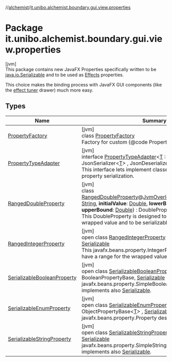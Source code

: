 //[alchemist](../../index.md)/[it.unibo.alchemist.boundary.gui.view.properties](index.md)

# Package it.unibo.alchemist.boundary.gui.view.properties

[jvm]\
This package contains new JavaFX Properties specifically written to be [java.io.Serializable](https://docs.oracle.com/javase/8/docs/api/java/io/Serializable.html) and to be used as [Effects](../it.unibo.alchemist.boundary.gui.effects/-effect-f-x/index.md) properties. 

 This choice makes the binding process with JavaFX GUI components (like the [ effect tuner](../it.unibo.alchemist.boundary.gui.controller/-effect-properties-controller/index.md) drawer) much more easy.

## Types

| Name | Summary |
|---|---|
| [PropertyFactory](-property-factory/index.md) | [jvm]<br>class [PropertyFactory](-property-factory/index.md)<br>Factory for custom {@code Property}. |
| [PropertyTypeAdapter](-property-type-adapter/index.md) | [jvm]<br>interface [PropertyTypeAdapter](-property-type-adapter/index.md)<[T](-property-type-adapter/index.md) : Property<out [Any](https://kotlinlang.org/api/latest/jvm/stdlib/kotlin/-any/index.html)>?> : JsonSerializer<[T](../it.unibo.alchemist.boundary.monitor/-f-x-time-monitor/index.md)> , JsonDeserializer<[T](../it.unibo.alchemist.boundary.monitor/-f-x-time-monitor/index.md)> <br>This interface lets implement classes for JavaFX custom property serialization. |
| [RangedDoubleProperty](-ranged-double-property/index.md) | [jvm]<br>class [RangedDoubleProperty](-ranged-double-property/index.md)@[JvmOverloads](https://kotlinlang.org/api/latest/jvm/stdlib/kotlin.jvm/-jvm-overloads/index.html)()constructor(**name**: [String](https://kotlinlang.org/api/latest/jvm/stdlib/kotlin/-string/index.html), **initialValue**: [Double](https://kotlinlang.org/api/latest/jvm/stdlib/kotlin/-double/index.html), **lowerBound**: [Double](https://kotlinlang.org/api/latest/jvm/stdlib/kotlin/-double/index.html), **upperBound**: [Double](https://kotlinlang.org/api/latest/jvm/stdlib/kotlin/-double/index.html)) : DoublePropertyBase, [Serializable](https://docs.oracle.com/javase/8/docs/api/java/io/Serializable.html)<br>This DoubleProperty is designed to have a range for the wrapped value and to be serializable. |
| [RangedIntegerProperty](-ranged-integer-property/index.md) | [jvm]<br>open class [RangedIntegerProperty](-ranged-integer-property/index.md) : IntegerPropertyBase, [Serializable](https://docs.oracle.com/javase/8/docs/api/java/io/Serializable.html)<br>This javafx.beans.property.IntegerProperty is designed to have a range for the wrapped value and to be serializable. |
| [SerializableBooleanProperty](-serializable-boolean-property/index.md) | [jvm]<br>open class [SerializableBooleanProperty](-serializable-boolean-property/index.md) : BooleanPropertyBase, [Serializable](https://docs.oracle.com/javase/8/docs/api/java/io/Serializable.html)<br>javafx.beans.property.SimpleBooleanProperty that implements also [Serializable](https://docs.oracle.com/javase/8/docs/api/java/io/Serializable.html). |
| [SerializableEnumProperty](-serializable-enum-property/index.md) | [jvm]<br>open class [SerializableEnumProperty](-serializable-enum-property/index.md)<[T](-serializable-enum-property/index.md) : [Enum](https://docs.oracle.com/javase/8/docs/api/java/lang/Enum.html)<[T](../it.unibo.alchemist.boundary.monitor/-f-x-time-monitor/index.md)>?> : ObjectPropertyBase<[T](../it.unibo.alchemist.boundary.monitor/-f-x-time-monitor/index.md)> , [Serializable](https://docs.oracle.com/javase/8/docs/api/java/io/Serializable.html)<br>javafx.beans.property.Property designed to wrap an [enum](https://docs.oracle.com/javase/8/docs/api/java/lang/Enum.html). |
| [SerializableStringProperty](-serializable-string-property/index.md) | [jvm]<br>open class [SerializableStringProperty](-serializable-string-property/index.md) : StringPropertyBase, [Serializable](https://docs.oracle.com/javase/8/docs/api/java/io/Serializable.html)<br>javafx.beans.property.SimpleStringProperty that implements also [Serializable](https://docs.oracle.com/javase/8/docs/api/java/io/Serializable.html). |
